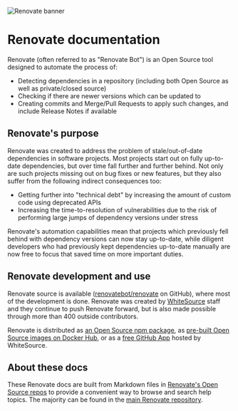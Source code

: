 ![Renovate banner](https://app.renovatebot.com/images/whitesource_renovate_660_220.jpg)

# Renovate documentation

Renovate (often referred to as "Renovate Bot") is an Open Source tool designed to automate the process of:

- Detecting dependencies in a repository (including both Open Source as well as private/closed source)
- Checking if there are newer versions which can be updated to
- Creating commits and Merge/Pull Requests to apply such changes, and include Release Notes if available

## Renovate's purpose

Renovate was created to address the problem of stale/out-of-date dependencies in software projects.
Most projects start out on fully up-to-date dependencies, but over time fall further and further behind.
Not only are such projects missing out on bug fixes or new features, but they also suffer from the following indirect consequences too:

- Getting further into "technical debt" by increasing the amount of custom code using deprecated APIs
- Increasing the time-to-resolution of vulnerabilities due to the risk of performing large jumps of dependency versions under stress

Renovate's automation capabilities mean that projects which previously fell behind with dependency versions can now stay up-to-date, while diligent developers who had previously kept dependencies up-to-date manually are now free to focus that saved time on more important duties.

## Renovate development and use

Renovate source is available ([renovatebot/renovate](https://github.com/renovatebot/renovate) on GitHub), where most of the development is done.
Renovate was created by [WhiteSource](https://whitesourcesoftware.com) staff and they continue to push Renovate forward, but is also made possible through more than 400 outside contributors.

Renovate is distributed as [an Open Source npm package](https://npmjs.com/package/renovate), as [pre-built Open Source images on Docker Hub](https://hub.docker.com/repository/docker/renovate/renovate), or as a [free GitHub App](https://github.com/marketplace/renovate) hosted by WhiteSource.

## About these docs

These Renovate docs are built from Markdown files in [Renovate's Open Source repos](https://github.com/renovatebot/) to provide a convenient way to browse and search help topics.
The majority can be found in the [main Renovate repository](https://github.com/renovatebot/renovate/tree/main/docs/usage).
